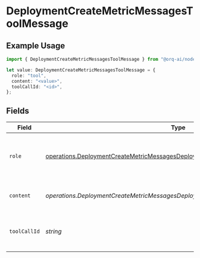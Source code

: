 # DeploymentCreateMetricMessagesToolMessage

## Example Usage

```typescript
import { DeploymentCreateMetricMessagesToolMessage } from "@orq-ai/node/models/operations";

let value: DeploymentCreateMetricMessagesToolMessage = {
  role: "tool",
  content: "<value>",
  toolCallId: "<id>",
};
```

## Fields

| Field                                                                                                                                                                                    | Type                                                                                                                                                                                     | Required                                                                                                                                                                                 | Description                                                                                                                                                                              |
| ---------------------------------------------------------------------------------------------------------------------------------------------------------------------------------------- | ---------------------------------------------------------------------------------------------------------------------------------------------------------------------------------------- | ---------------------------------------------------------------------------------------------------------------------------------------------------------------------------------------- | ---------------------------------------------------------------------------------------------------------------------------------------------------------------------------------------- |
| `role`                                                                                                                                                                                   | [operations.DeploymentCreateMetricMessagesDeploymentsMetricsRequestRequestBody5Role](../../models/operations/deploymentcreatemetricmessagesdeploymentsmetricsrequestrequestbody5role.md) | :heavy_check_mark:                                                                                                                                                                       | The role of the messages author, in this case tool.                                                                                                                                      |
| `content`                                                                                                                                                                                | *operations.DeploymentCreateMetricMessagesDeploymentsMetricsRequestContent*                                                                                                              | :heavy_check_mark:                                                                                                                                                                       | The contents of the tool message.                                                                                                                                                        |
| `toolCallId`                                                                                                                                                                             | *string*                                                                                                                                                                                 | :heavy_check_mark:                                                                                                                                                                       | Tool call that this message is responding to.                                                                                                                                            |